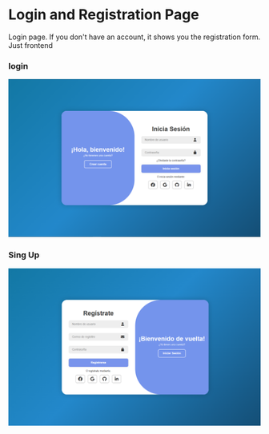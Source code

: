 # Login and Registration Page  
Login page. If you don't have an account, it shows you the registration form. Just frontend

### login
![login](image.png)

### Sing Up
![SingUp](image-1.png)